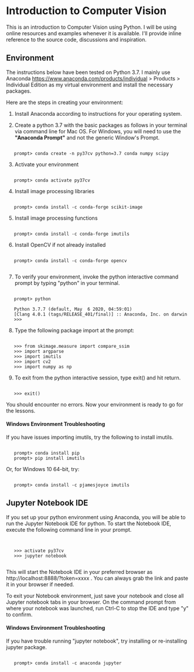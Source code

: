 # Introduction to Computer Vision

This is an introduction to Computer Vision using Python.
I will be using online resources and examples whenever it is available.
I'll provide inline reference to the source code, discussions
and inspiration.

## Environment
The instructions below have been tested on Python 3.7.
I mainly use Anaconda https://www.anaconda.com/products/individual > Products > Individual Edition
as my virtual environment and install the necessary packages.

Here are the steps in creating your environment:

1. Install Anaconda according to instructions for your operating system.

2. Create a python 3.7 with the basic packages as follows in your terminal via command line for Mac OS.
For Windows, you will need to use the __"Anaconda Prompt"__ and not the generic Window's Prompt.

<pre><code>
   prompt> conda create -n py37cv python=3.7 conda numpy scipy
</code></pre>

3. Activate your environment

<pre><code>
   prompt> conda activate py37cv
</code></pre>

4. Install image processing libraries

<pre><code>
   prompt> conda install -c conda-forge scikit-image
</code></pre>

5. Install image processing functions

<pre><code>
   prompt> conda install -c conda-forge imutils
</code></pre>

6. Install OpenCV if not already installed

<pre><code>
   prompt> conda install -c conda-forge opencv
   </code></pre>

7. To verify your environment, invoke the python interactive command prompt by typing "python" in your terminal.

<pre><code>
   prompt> python

   Python 3.7.7 (default, May  6 2020, 04:59:01)
   [Clang 4.0.1 (tags/RELEASE_401/final)] :: Anaconda, Inc. on darwin
   >>>
</code></pre>

8. Type the following package import at the prompt:

<pre><code>
   >>> from skimage.measure import compare_ssim
   >>> import argparse
   >>> import imutils
   >>> import cv2
   >>> import numpy as np
</code></pre>

9. To exit from the python interactive session, type exit() and hit return.

<pre><code>
   >>> exit()
</code></pre>

You should encounter no errors.  Now your environment is ready to go for the lessons.

#### Windows Environment Troubleshooting

If you have issues importing imutils, try the following to install imutils.

<pre><code>
   prompt> conda install pip
   prompt> pip install imutils
</code></pre>

Or, for Windows 10 64-bit, try:
<pre><code>
   prompt> conda install -c pjamesjoyce imutils
</code></pre>


## Jupyter Notebook IDE

If you set up your python environment using Anaconda, you will
be able to run the Jupyter Notebook IDE for python.  To start the Notebook IDE,
execute the following command line in your prompt.

<pre><code>

   >>> activate py37cv
   >>> jupyter notebook

</code></pre>

This will start the Notebook IDE in your preferred browser as http://localhost:8888/?token=xxxx .
You can always grab the link and paste it in your browser if needed.

To exit your Notebook environment, just save your notebook and close all Jupyter notebook tabs in your browser.
On the command prompt from where your notebook was launched, run Ctrl-C to stop the IDE and type "y" <hit return> to confirm.

#### Windows Environment Troubleshooting

If you have trouble running "jupyter notebook", try installing or re-installing jupyter package.

<pre><code>
   prompt> conda install -c anaconda jupyter
</code></pre>
